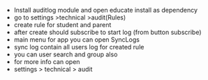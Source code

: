 - Install auditlog module and open educate install as dependency
- go to settings >technical >audit(Rules)
- create rule for student and parent
- after create should subscribe to start log (from button subscribe)
- main menu for app you can open SyncLogs
- sync log contain all users log for created rule 
- you can user search and group also
- for more info can open
- settings > technical > audit